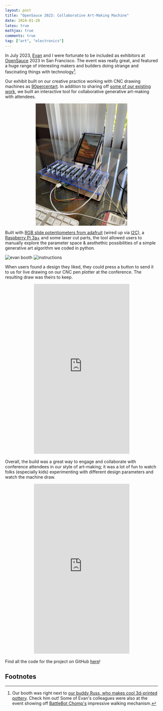 ```yaml
---
layout: post
title: "OpenSauce 2023: Collaborative Art-Making Machine"
date: 2024-01-20
latex: true
mathjax: true
comments: true
tag: ["art", "electronics"]
---
```


In July 2023, [Evan](https://www.linkedin.com/in/evanfinkle/) and I were fortunate to be included as exhibitors at [OpenSauce](https://opensauce.live/) 2023 in San Francisco. The event was really great, and featured a huge range of interesting makers and builders doing strange and fascinating things with technology[^1].

Our exhibit built on our creative practice working with CNC drawing machines as [90percentart](https://90percentart.com/). In addition to sharing off [some of our existing work](https://www.instagram.com/90percent.art), we built an interactive tool for collaborative generative art-making with attendees.

<p>
<center>
<img alt="Drawing Machine" align="center" src="/figs/2024-01-20-opensauce-interactive-drawing-machine/drawing_machine_off.jpg" width="60%">
</center>
</p>

Built with [RGB slide potentiometers from adafruit](https://www.adafruit.com/product/5295?gad_source=1&gclid=Cj0KCQiA-62tBhDSARIsAO7twbYzVDTZP4Zy68k2jUgZKy-s1B_NcTdYkgEP-ELBp8BLkOT6b9AhfEoaAveFEALw_wcB) (wired up via [I2C](https://en.wikipedia.org/wiki/I%C2%B2C)), a [Raspberry Pi 3a+](https://www.raspberrypi.com/products/raspberry-pi-3-model-a-plus/) and some laser cut parts, the tool allowed users to manually explore the parameter space & aesthethic possibilities of a simple generative art algorithm we coded in python.

<p>
  <img alt="evan booth" src="/figs/2024-01-20-opensauce-interactive-drawing-machine/evan_booth.jpg" width="45%">
  <img alt="instructions" src="/figs/2024-01-20-opensauce-interactive-drawing-machine/instructions.jpg" width="45%">
</p>

When users found a design they liked, they could press a button to send it to us for live drawing on our CNC pen plotter at the conference. The resulting draw was theirs to keep.

<center>
<iframe width="315" height="560"
src="https://youtube.com/embed/XZEHNBZRx1U"
title="YouTube video player"
frameborder="0"
allow="accelerometer; autoplay; clipboard-write; encrypted-media; gyroscope; picture-in-picture; web-share"
allowfullscreen></iframe>
</center>

Overall, the build was a great way to engage and collaborate with conference attendees in our style of art-making; it was a lot of fun to watch folks (especially kids) experimenting with different design parameters and watch the machine draw.

<center>
<iframe width="315" height="560"
src="https://youtube.com/embed/n6NZzteHi6U"
title="YouTube video player"
frameborder="0"
allow="accelerometer; autoplay; clipboard-write; encrypted-media; gyroscope; picture-in-picture; web-share"
allowfullscreen></iframe>
</center>

Find all the code for the project on GitHub [here](https://github.com/Fossj117/interactive_drawing_machine/tree/main)!

## Footnotes 

[^1]: Our booth was right next to [our buddy Russ, who makes cool 3d-printed pottery](https://russfogle.com/). Check him out! Some of Evan's colleagues were also at the event showing off [BattleBot Chomp's](https://battlebots.fandom.com/wiki/Chomp) impressive walking mechanism.
